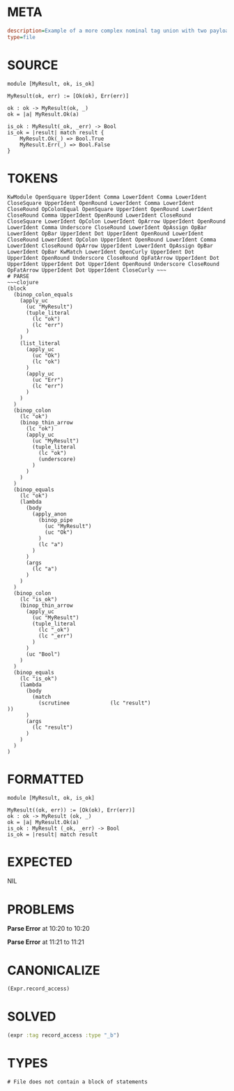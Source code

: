 # META
~~~ini
description=Example of a more complex nominal tag union with two payload types
type=file
~~~
# SOURCE
~~~roc
module [MyResult, ok, is_ok]

MyResult(ok, err) := [Ok(ok), Err(err)]

ok : ok -> MyResult(ok, _)
ok = |a| MyResult.Ok(a)

is_ok : MyResult(_ok, _err) -> Bool
is_ok = |result| match result {
    MyResult.Ok(_) => Bool.True
    MyResult.Err(_) => Bool.False
}
~~~
# TOKENS
~~~text
KwModule OpenSquare UpperIdent Comma LowerIdent Comma LowerIdent CloseSquare UpperIdent OpenRound LowerIdent Comma LowerIdent CloseRound OpColonEqual OpenSquare UpperIdent OpenRound LowerIdent CloseRound Comma UpperIdent OpenRound LowerIdent CloseRound CloseSquare LowerIdent OpColon LowerIdent OpArrow UpperIdent OpenRound LowerIdent Comma Underscore CloseRound LowerIdent OpAssign OpBar LowerIdent OpBar UpperIdent Dot UpperIdent OpenRound LowerIdent CloseRound LowerIdent OpColon UpperIdent OpenRound LowerIdent Comma LowerIdent CloseRound OpArrow UpperIdent LowerIdent OpAssign OpBar LowerIdent OpBar KwMatch LowerIdent OpenCurly UpperIdent Dot UpperIdent OpenRound Underscore CloseRound OpFatArrow UpperIdent Dot UpperIdent UpperIdent Dot UpperIdent OpenRound Underscore CloseRound OpFatArrow UpperIdent Dot UpperIdent CloseCurly ~~~
# PARSE
~~~clojure
(block
  (binop_colon_equals
    (apply_uc
      (uc "MyResult")
      (tuple_literal
        (lc "ok")
        (lc "err")
      )
    )
    (list_literal
      (apply_uc
        (uc "Ok")
        (lc "ok")
      )
      (apply_uc
        (uc "Err")
        (lc "err")
      )
    )
  )
  (binop_colon
    (lc "ok")
    (binop_thin_arrow
      (lc "ok")
      (apply_uc
        (uc "MyResult")
        (tuple_literal
          (lc "ok")
          (underscore)
        )
      )
    )
  )
  (binop_equals
    (lc "ok")
    (lambda
      (body
        (apply_anon
          (binop_pipe
            (uc "MyResult")
            (uc "Ok")
          )
          (lc "a")
        )
      )
      (args
        (lc "a")
      )
    )
  )
  (binop_colon
    (lc "is_ok")
    (binop_thin_arrow
      (apply_uc
        (uc "MyResult")
        (tuple_literal
          (lc "_ok")
          (lc "_err")
        )
      )
      (uc "Bool")
    )
  )
  (binop_equals
    (lc "is_ok")
    (lambda
      (body
        (match
          (scrutinee             (lc "result")
))
      )
      (args
        (lc "result")
      )
    )
  )
)
~~~
# FORMATTED
~~~roc
module [MyResult, ok, is_ok]

MyResult((ok, err)) := [Ok(ok), Err(err)]
ok : ok -> MyResult (ok, _)
ok = |a| MyResult.Ok(a)
is_ok : MyResult (_ok, _err) -> Bool
is_ok = |result| match result
~~~
# EXPECTED
NIL
# PROBLEMS
**Parse Error**
at 10:20 to 10:20

**Parse Error**
at 11:21 to 11:21

# CANONICALIZE
~~~clojure
(Expr.record_access)
~~~
# SOLVED
~~~clojure
(expr :tag record_access :type "_b")
~~~
# TYPES
~~~roc
# File does not contain a block of statements
~~~
